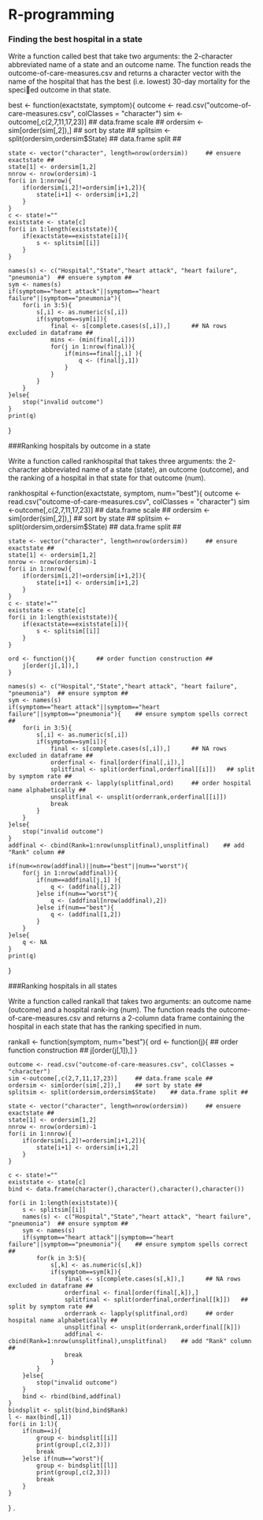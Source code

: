 R-programming
=============

### Finding the best hospital in a state

Write a function called best that take two arguments: the 2-character abbreviated name of a state and an outcome name. 
The function reads the outcome-of-care-measures.csv and returns a character vector with the name of the hospital that has the best (i.e. lowest) 30-day mortality for the specied outcome in that state. 

best <- function(exactstate, symptom){
    outcome <- read.csv("outcome-of-care-measures.csv", colClasses = "character")
    sim <-outcome[,c(2,7,11,17,23)]     ## data.frame scale ##
    ordersim <- sim[order(sim[,2]),]    ## sort by state ##
    splitsim <- split(ordersim,ordersim$State)    ## data.frame split ##    
    
    state <- vector("character", length=nrow(ordersim))     ## ensuere exactstate ## 
    state[1] <- ordersim[1,2]
    nnrow <- nrow(ordersim)-1
    for(i in 1:nnrow){
        if(ordersim[i,2]!=ordersim[i+1,2]){
            state[i+1] <- ordersim[i+1,2]
        }
    }
    c <- state!=""
    existstate <- state[c] 
    for(i in 1:length(existstate)){
        if(exactstate==existstate[i]){
            s <- splitsim[[i]]
        }
    }
    
    names(s) <- c("Hospital","State","heart attack", "heart failure", "pneumonia")  ## ensuere symptom ## 
    sym <- names(s)
    if(symptom=="heart attack"||symptom=="heart failure"||symptom=="pneumonia"){
        for(i in 3:5){
            s[,i] <- as.numeric(s[,i])
            if(symptom==sym[i]){
                final <- s[complete.cases(s[,i]),]      ## NA rows excluded in dataframe ##
                mins <- (min(final[,i]))
                for(j in 1:nrow(final)){
                    if(mins==final[j,i] ){
                        q <- (final[j,1])
                    }
                }
            }    
        }
    }else{
        stop("invalid outcome")
    } 
    print(q)
}

###Ranking hospitals by outcome in a state

Write a function called rankhospital that takes three arguments: the 2-character abbreviated name of a state (state), an outcome (outcome), and the ranking of a hospital in that state for that outcome (num).

rankhospital <-function(exactstate, symptom, num="best"){
    outcome <- read.csv("outcome-of-care-measures.csv", colClasses = "character")
    sim <-outcome[,c(2,7,11,17,23)]     ## data.frame scale ##
    ordersim <- sim[order(sim[,2]),]    ## sort by state ##
    splitsim <- split(ordersim,ordersim$State)    ## data.frame split ##
    

    
    state <- vector("character", length=nrow(ordersim))     ## ensure exactstate ## 
    state[1] <- ordersim[1,2]
    nnrow <- nrow(ordersim)-1
    for(i in 1:nnrow){
        if(ordersim[i,2]!=ordersim[i+1,2]){
            state[i+1] <- ordersim[i+1,2]
        }
    }
    c <- state!=""
    existstate <- state[c] 
    for(i in 1:length(existstate)){
        if(exactstate==existstate[i]){
            s <- splitsim[[i]]
        }
    }

    ord <- function(j){      ## order function construction ##
        j[order(j[,1]),]
    }
        
    names(s) <- c("Hospital","State","heart attack", "heart failure", "pneumonia")  ## ensure symptom ##     
    sym <- names(s)
    if(symptom=="heart attack"||symptom=="heart failure"||symptom=="pneumonia"){    ## ensure symptom spells correct ##
        for(i in 3:5){
            s[,i] <- as.numeric(s[,i])
            if(symptom==sym[i]){
                final <- s[complete.cases(s[,i]),]      ## NA rows excluded in dataframe ##
                orderfinal <- final[order(final[,i]),]       
                splitfinal <- split(orderfinal,orderfinal[[i]])   ## split by symptom rate ##     
                orderrank <- lapply(splitfinal,ord)     ## order hospital name alphabetically ##
                unsplitfinal <- unsplit(orderrank,orderfinal[[i]])
                break
            }
        }    
    }else{
        stop("invalid outcome")
    }    
    addfinal <- cbind(Rank=1:nrow(unsplitfinal),unsplitfinal)    ## add "Rank" column ##           

    if(num<=nrow(addfinal)||num=="best"||num=="worst"){
        for(j in 1:nrow(addfinal)){
            if(num==addfinal[j,1] ){
                q <- (addfinal[j,2])
            }else if(num=="worst"){
                q <- (addfinal[nrow(addfinal),2])
            }else if(num=="best"){
                q <- (addfinal[1,2])
            }
        }
    }else{
        q <- NA
    }    
    print(q)
}

###Ranking hospitals in all states

Write a function called rankall that takes two arguments: an outcome name (outcome) and a hospital rank-ing (num). 
The function reads the outcome-of-care-measures.csv and returns a 2-column data frame containing the hospital in each state that has the ranking specified in num.

rankall <- function(symptom, num="best"){
    ord <- function(j){      ## order function construction ##
        j[order(j[,1]),]
    }
    
    outcome <- read.csv("outcome-of-care-measures.csv", colClasses = "character")
    sim <-outcome[,c(2,7,11,17,23)]     ## data.frame scale ##
    ordersim <- sim[order(sim[,2]),]    ## sort by state ##
    splitsim <- split(ordersim,ordersim$State)    ## data.frame split ##
        
    state <- vector("character", length=nrow(ordersim))     ## ensuere exactstate ## 
    state[1] <- ordersim[1,2]
    nnrow <- nrow(ordersim)-1
    for(i in 1:nnrow){
        if(ordersim[i,2]!=ordersim[i+1,2]){
            state[i+1] <- ordersim[i+1,2]
        }
    }
    
    c <- state!=""
    existstate <- state[c] 
    bind <- data.frame(character(),character(),character(),character())
    
    for(i in 1:length(existstate)){
        s <- splitsim[[i]]
        names(s) <- c("Hospital","State","heart attack", "heart failure", "pneumonia")  ## ensure symptom ##     
        sym <- names(s)        
        if(symptom=="heart attack"||symptom=="heart failure"||symptom=="pneumonia"){    ## ensure symptom spells correct ##
            for(k in 3:5){
                s[,k] <- as.numeric(s[,k])
                if(symptom==sym[k]){
                    final <- s[complete.cases(s[,k]),]      ## NA rows excluded in dataframe ##
                    orderfinal <- final[order(final[,k]),]       
                    splitfinal <- split(orderfinal,orderfinal[[k]])   ## split by symptom rate ##     
                    orderrank <- lapply(splitfinal,ord)     ## order hospital name alphabetically ##
                    unsplitfinal <- unsplit(orderrank,orderfinal[[k]])
                    addfinal <- cbind(Rank=1:nrow(unsplitfinal),unsplitfinal)    ## add "Rank" column ##
                    break
                }
            }    
        }else{
            stop("invalid outcome")
        }
        bind <- rbind(bind,addfinal)
    }
    bindsplit <- split(bind,bind$Rank)      
    l <- max(bind[,1])
    for(i in 1:l){
        if(num==i){
            group <- bindsplit[[i]]
            print(group[,c(2,3)])
            break
        }else if(num=="worst"){
            group <- bindsplit[[l]]
            print(group[,c(2,3)])
            break
        }
    }
} 
.
